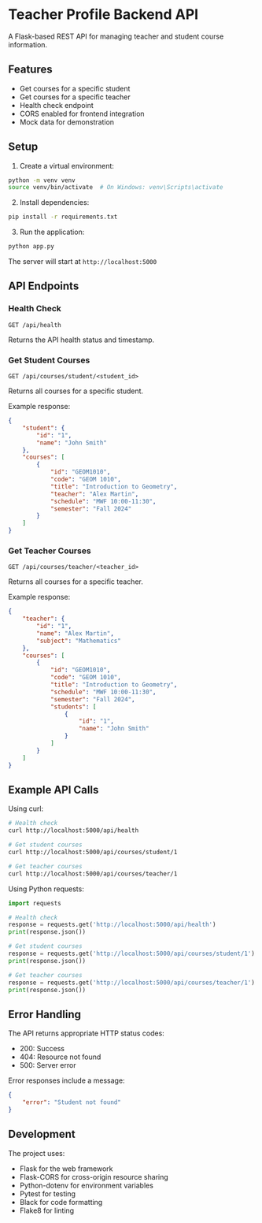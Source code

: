 # Teacher Profile Backend API

A Flask-based REST API for managing teacher and student course information.

## Features

- Get courses for a specific student
- Get courses for a specific teacher
- Health check endpoint
- CORS enabled for frontend integration
- Mock data for demonstration

## Setup

1. Create a virtual environment:
```bash
python -m venv venv
source venv/bin/activate  # On Windows: venv\Scripts\activate
```

2. Install dependencies:
```bash
pip install -r requirements.txt
```

3. Run the application:
```bash
python app.py
```

The server will start at `http://localhost:5000`

## API Endpoints

### Health Check
```
GET /api/health
```
Returns the API health status and timestamp.

### Get Student Courses
```
GET /api/courses/student/<student_id>
```
Returns all courses for a specific student.

Example response:
```json
{
    "student": {
        "id": "1",
        "name": "John Smith"
    },
    "courses": [
        {
            "id": "GEOM1010",
            "code": "GEOM 1010",
            "title": "Introduction to Geometry",
            "teacher": "Alex Martin",
            "schedule": "MWF 10:00-11:30",
            "semester": "Fall 2024"
        }
    ]
}
```

### Get Teacher Courses
```
GET /api/courses/teacher/<teacher_id>
```
Returns all courses for a specific teacher.

Example response:
```json
{
    "teacher": {
        "id": "1",
        "name": "Alex Martin",
        "subject": "Mathematics"
    },
    "courses": [
        {
            "id": "GEOM1010",
            "code": "GEOM 1010",
            "title": "Introduction to Geometry",
            "schedule": "MWF 10:00-11:30",
            "semester": "Fall 2024",
            "students": [
                {
                    "id": "1",
                    "name": "John Smith"
                }
            ]
        }
    ]
}
```

## Example API Calls

Using curl:
```bash
# Health check
curl http://localhost:5000/api/health

# Get student courses
curl http://localhost:5000/api/courses/student/1

# Get teacher courses
curl http://localhost:5000/api/courses/teacher/1
```

Using Python requests:
```python
import requests

# Health check
response = requests.get('http://localhost:5000/api/health')
print(response.json())

# Get student courses
response = requests.get('http://localhost:5000/api/courses/student/1')
print(response.json())

# Get teacher courses
response = requests.get('http://localhost:5000/api/courses/teacher/1')
print(response.json())
```

## Error Handling

The API returns appropriate HTTP status codes:
- 200: Success
- 404: Resource not found
- 500: Server error

Error responses include a message:
```json
{
    "error": "Student not found"
}
```

## Development

The project uses:
- Flask for the web framework
- Flask-CORS for cross-origin resource sharing
- Python-dotenv for environment variables
- Pytest for testing
- Black for code formatting
- Flake8 for linting 